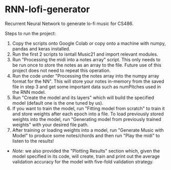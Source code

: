 # RNN-lofi-generator
Recurrent Neural Network to generate lo-fi music for CS486.

Steps to run the project:
1. Copy the scripts onto Google Colab or copy onto a machine with numpy, pandas and keras installed.
2. Run the first 2 scripts to isntall Music21 and import relevant modules.
3. Run "Processing the midi into a notes array" script. This only needs to be run once to store the notes as an array to the file. Future use of this project does not need to repeat this operation.
4. Run the code under "Processing the notes array into the numpy array format for the NN". This will store your notes in-memory from the saved file in step 3 and get some important data such as numPitches used in the RNN model.
5. Run "Create the model and its layers" which will build the specified model (default one is the one tuned by us).
6. If you want to train the model, run "Fitting model from scratch" to train it and store weights after each epoch into a file. To load previously stored weights into the model, run "Generating model from previously trained weights" with your desired file path.
7. After training or loading weights into a model, run "Generate Music with Model" to produce some notes/chords and then run "Play the midi" to listen to the results!

- *Note:* we also provided the "Plotting Results" section which, given the model specified in its code, will create, train and print out the average validation accuracy for the model with five-fold validation strategy.

